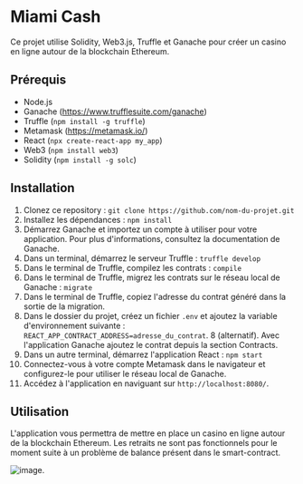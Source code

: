 # Miami Cash

Ce projet utilise Solidity, Web3.js, Truffle et Ganache pour créer un casino en ligne autour de la blockchain Ethereum.

## Prérequis

- Node.js
- Ganache (https://www.trufflesuite.com/ganache)
- Truffle (`npm install -g truffle`)
- Metamask (https://metamask.io/)
- React (`npx create-react-app my_app`)
- Web3 (`npm install web3`)
- Solidity (`npm install -g solc`)

## Installation

1. Clonez ce repository : `git clone https://github.com/nom-du-projet.git`
2. Installez les dépendances : `npm install`
3. Démarrez Ganache et importez un compte à utiliser pour votre application. Pour plus d'informations, consultez la documentation de Ganache.
4. Dans un terminal, démarrez le serveur Truffle : `truffle develop`
5. Dans le terminal de Truffle, compilez les contrats : `compile`
6. Dans le terminal de Truffle, migrez les contrats sur le réseau local de Ganache : `migrate`
7. Dans le terminal de Truffle, copiez l'adresse du contrat généré dans la sortie de la migration.
8. Dans le dossier du projet, créez un fichier `.env` et ajoutez la variable d'environnement suivante : `REACT_APP_CONTRACT_ADDRESS=adresse_du_contrat`.
8 (alternatif). Avec l'application Ganache ajoutez le contrat depuis la section Contracts.
9. Dans un autre terminal, démarrez l'application React : `npm start`
10. Connectez-vous à votre compte Metamask dans le navigateur et configurez-le pour utiliser le réseau local de Ganache.
11. Accédez à l'application en naviguant sur `http://localhost:8080/`.

## Utilisation

L'application vous permettra de mettre en place un casino en ligne autour de la blockchain Ethereum.
Les retraits ne sont pas fonctionnels pour le moment suite à un problème de balance présent dans le smart-contract.

![image](https://media.istockphoto.com/id/1158005632/fr/photo/le-croupier-tient-une-boule-de-roulette-dans-un-casino-dans-sa-main.jpg?s=612x612&w=0&k=20&c=RCU6zkJVXtHg_7EVDp8eiAHd4IxIrAlGSYC10PK3BgI=).